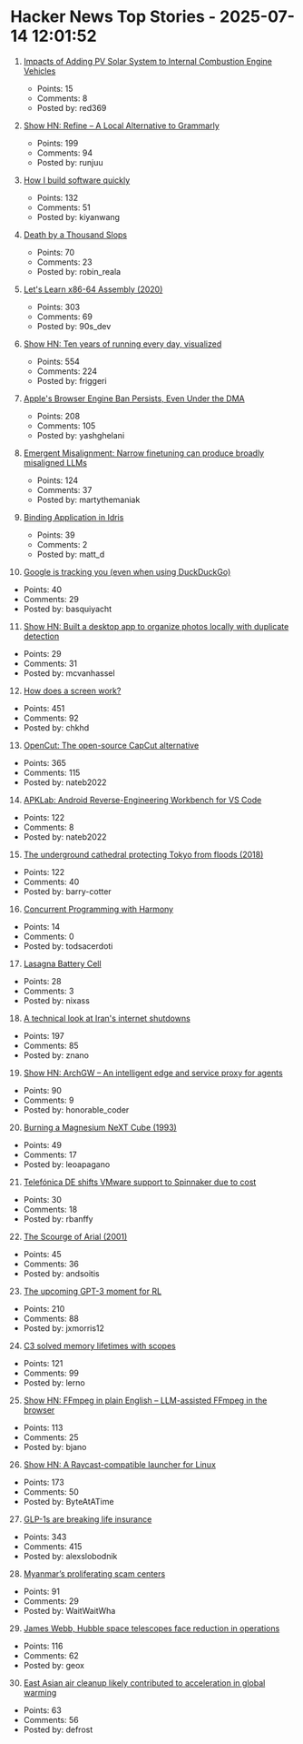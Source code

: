 # Hacker News Top Stories - 2025-07-14 12:01:52

1. [Impacts of Adding PV Solar System to Internal Combustion Engine Vehicles](https://www.jstor.org/stable/26169128)
   - Points: 15
   - Comments: 8
   - Posted by: red369

2. [Show HN: Refine – A Local Alternative to Grammarly](https://refine.sh)
   - Points: 199
   - Comments: 94
   - Posted by: runjuu

3. [How I build software quickly](https://evanhahn.com/how-i-build-software-quickly/)
   - Points: 132
   - Comments: 51
   - Posted by: kiyanwang

4. [Death by a Thousand Slops](https://daniel.haxx.se/blog/2025/07/14/death-by-a-thousand-slops/)
   - Points: 70
   - Comments: 23
   - Posted by: robin_reala

5. [Let's Learn x86-64 Assembly (2020)](https://gpfault.net/posts/asm-tut-0.txt.html)
   - Points: 303
   - Comments: 69
   - Posted by: 90s_dev

6. [Show HN: Ten years of running every day, visualized](https://nodaysoff.run)
   - Points: 554
   - Comments: 224
   - Posted by: friggeri

7. [Apple's Browser Engine Ban Persists, Even Under the DMA](https://open-web-advocacy.org/blog/apples-browser-engine-ban-persists-even-under-the-dma/)
   - Points: 208
   - Comments: 105
   - Posted by: yashghelani

8. [Emergent Misalignment: Narrow finetuning can produce broadly misaligned LLMs](https://arxiv.org/abs/2502.17424)
   - Points: 124
   - Comments: 37
   - Posted by: martythemaniak

9. [Binding Application in Idris](https://andrevidela.com/blog/2025/binding-application/)
   - Points: 39
   - Comments: 2
   - Posted by: matt_d

10. [Google is tracking you (even when using DuckDuckGo)](https://www.simpleanalytics.com/blog/google-is-tracking-you-even-when-you-use-duck-duck-go)
   - Points: 40
   - Comments: 29
   - Posted by: basquiyacht

11. [Show HN: Built a desktop app to organize photos locally with duplicate detection](https://organizer.flipfocus.nl/)
   - Points: 29
   - Comments: 31
   - Posted by: mcvanhassel

12. [How does a screen work?](https://www.makingsoftware.com/chapters/how-a-screen-works)
   - Points: 451
   - Comments: 92
   - Posted by: chkhd

13. [OpenCut: The open-source CapCut alternative](https://github.com/OpenCut-app/OpenCut)
   - Points: 365
   - Comments: 115
   - Posted by: nateb2022

14. [APKLab: Android Reverse-Engineering Workbench for VS Code](https://github.com/APKLab/APKLab)
   - Points: 122
   - Comments: 8
   - Posted by: nateb2022

15. [The underground cathedral protecting Tokyo from floods (2018)](https://www.bbc.com/future/article/20181129-the-underground-cathedral-protecting-tokyo-from-floods)
   - Points: 122
   - Comments: 40
   - Posted by: barry-cotter

16. [Concurrent Programming with Harmony](https://harmony.cs.cornell.edu/book/)
   - Points: 14
   - Comments: 0
   - Posted by: todsacerdoti

17. [Lasagna Battery Cell](https://amazingribs.com/more-technique-and-science/more-cooking-science/reactive-pans/)
   - Points: 28
   - Comments: 3
   - Posted by: nixass

18. [A technical look at Iran's internet shutdowns](https://zola.ink/blog/posts/a-technical-look-at-irans-internet-shutdown)
   - Points: 197
   - Comments: 85
   - Posted by: znano

19. [Show HN: ArchGW – An intelligent edge and service proxy for agents](https://github.com/katanemo/archgw/)
   - Points: 90
   - Comments: 9
   - Posted by: honorable_coder

20. [Burning a Magnesium NeXT Cube (1993)](https://simson.net/ref/1993/cubefire.html)
   - Points: 49
   - Comments: 17
   - Posted by: leoapagano

21. [Telefónica DE shifts VMware support to Spinnaker due to cost](https://www.theregister.com/2025/07/11/telefnica_germany_shifts_vmware_support/)
   - Points: 30
   - Comments: 18
   - Posted by: rbanffy

22. [The Scourge of Arial (2001)](https://www.marksimonson.com/notebook/view/the-scourge-of-arial/)
   - Points: 45
   - Comments: 36
   - Posted by: andsoitis

23. [The upcoming GPT-3 moment for RL](https://www.mechanize.work/blog/the-upcoming-gpt-3-moment-for-rl/)
   - Points: 210
   - Comments: 88
   - Posted by: jxmorris12

24. [C3 solved memory lifetimes with scopes](https://c3-lang.org/blog/forget-borrow-checkers-c3-solved-memory-lifetimes-with-scopes/)
   - Points: 121
   - Comments: 99
   - Posted by: lerno

25. [Show HN: FFmpeg in plain English – LLM-assisted FFmpeg in the browser](https://vidmix.app/ffmpeg-in-plain-english/)
   - Points: 113
   - Comments: 25
   - Posted by: bjano

26. [Show HN: A Raycast-compatible launcher for Linux](https://github.com/ByteAtATime/raycast-linux)
   - Points: 173
   - Comments: 50
   - Posted by: ByteAtATime

27. [GLP-1s are breaking life insurance](https://www.glp1digest.com/p/how-glp-1s-are-breaking-life-insurance)
   - Points: 343
   - Comments: 415
   - Posted by: alexslobodnik

28. [Myanmar’s proliferating scam centers](https://asia.nikkei.com/static/vdata/infographics/myanmar-scam-centers/)
   - Points: 91
   - Comments: 29
   - Posted by: WaitWaitWha

29. [James Webb, Hubble space telescopes face reduction in operations](https://www.astronomy.com/science/james-webb-hubble-space-telescopes-face-reduction-in-operations-over-funding-shortfalls/)
   - Points: 116
   - Comments: 62
   - Posted by: geox

30. [East Asian air cleanup likely contributed to acceleration in global warming](https://www.nature.com/articles/s43247-025-02527-3)
   - Points: 63
   - Comments: 56
   - Posted by: defrost

